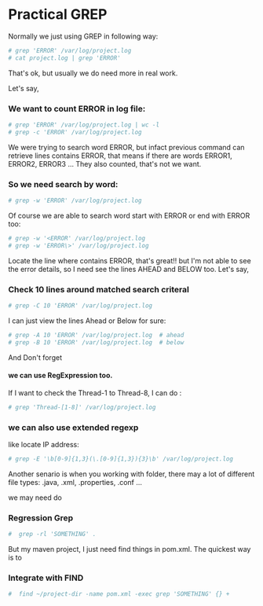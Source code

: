 # Practical GREP

Normally we just using GREP in following way:

```bash
# grep 'ERROR' /var/log/project.log
# cat project.log | grep 'ERROR'
```
That's ok, but usually we do need more in real work.

Let's say, 

### We want to count ERROR in log file:

```bash
# grep 'ERROR' /var/log/project.log | wc -l
# grep -c 'ERROR' /var/log/project.log 
```
We were trying to search word ERROR, but infact previous command can retrieve lines contains  ERROR, that means if there are words ERROR1, ERROR2, ERROR3 ... They also counted, that's not we want.

### So we need search by word:

```bash
# grep -w 'ERROR' /var/log/project.log
```
Of course we are able to search word start with ERROR or end with ERROR too:

```bash
# grep -w '<ERROR' /var/log/project.log
# grep -w 'ERROR\>' /var/log/project.log
```

Locate the line where contains ERROR, that's great!! but I'm not able to see the error details, so I need see the lines AHEAD and BELOW too. Let's say,

### Check 10 lines around matched search criteral

```bash
# grep -C 10 'ERROR' /var/log/project.log
```
I can just view the lines Ahead or Below for sure:

```bash
# grep -A 10 'ERROR' /var/log/project.log  # ahead
# grep -B 10 'ERROR' /var/log/project.log  # below
```

And Don't forget 

#### we can use RegExpression too. 

If I want to check the Thread-1 to Thread-8, I can do :

```bash
# grep 'Thread-[1-8]' /var/log/project.log
```
### we can also use extended regexp

like locate IP address:

```bash
# grep -E '\b[0-9]{1,3}(\.[0-9]{1,3}){3}\b' /var/log/project.log
```

Another senario is when you working with folder, there may a lot of different file types: .java, .xml, .properties, .conf ...

we may need do
### Regression Grep
```bash
#  grep -rl 'SOMETHING' .
```

But my maven project, I just need find things in pom.xml. The quickest way is to 

### Integrate with FIND

```bash
#  find ~/project-dir -name pom.xml -exec grep 'SOMETHING' {} +
```